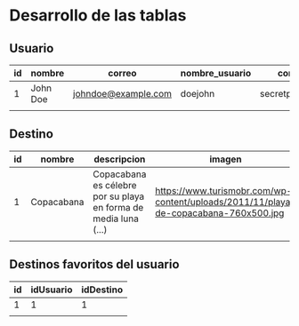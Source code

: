# Desarrollo de las tablas

## Usuario

| id | nombre   | correo              |  nombre_usuario  |   contrasena      |
|----|----------|---------------------| --------------- |------------------ |
| 1  | John Doe | johndoe@example.com | doejohn         | secretpassword123 |
|    |          |                     |                 |                   |

## Destino

| id | nombre     | descripcion                                                                                              | imagen                                                                               |   latitud  |   longitud  |  usuario_publicado
|----|------------|----------------------------------------------------------------------------------------------------------|--------------------------------------------------------------------------------------|:----------:|-----------:| :------------: |
| 1  | Copacabana | Copacabana es célebre por su playa en forma de media luna (...) | https://www.turismobr.com/wp-content/uploads/2011/11/playa-de-copacabana-760x500.jpg | -22.970938 | -43.186786 | 1
|    |            |                                                                                                          |                                                                                      |            |            |


## Destinos favoritos del usuario

| id | idUsuario | idDestino |
|----|-----------|-----------|
| 1  | 1         | 1         |
|    |           |           |

